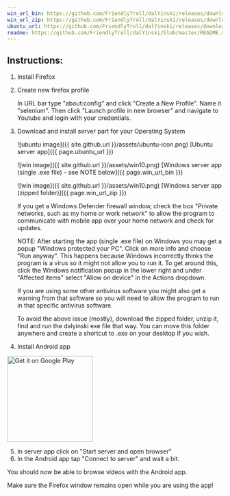 ```yaml
---
win_url_bin: https://github.com/FriendlyTroll/dalYinski/releases/download/v1.2/dalyinski-1.2.exe
win_url_zip: https://github.com/FriendlyTroll/dalYinski/releases/download/v1.2/dalyinski-1.2.zip
ubuntu_url: https://github.com/FriendlyTroll/dalYinski/releases/download/v1.2/dalyinski-1.2.deb
readme: https://github.com/FriendlyTroll/dalYinski/blob/master/README.md
---
```


## Instructions:
1. Install Firefox

2. Create new firefox profile

    In URL bar type "about:config" and click "Create a New Profile". Name it "selenium". Then click "Launch profile in new browser" and navigate to Youtube and login with your credentials.

3. Download and install server part for your Operating System

    ![ubuntu image]({{ site.github.url }}/assets/ubuntu-icon.png)
    [Ubuntu server app]({{ page.ubuntu_url }})

    ![win image]({{ site.github.url }}/assets/win10.png)
    [Windows server app (single .exe file) - see NOTE below]({{ page.win_url_bin }})

    ![win image]({{ site.github.url }}/assets/win10.png)
    [Windows server app (zipped folder)]({{ page.win_url_zip }})

    If you get a Windows Defender firewall window, check the box "Private networks, such as my home or work network" to allow the program to communicate with mobile app over your home network and check for updates.

    NOTE:
    After starting the app (single .exe file) on Windows you may get a popup "Windows protected your PC". Click on more info and choose "Run anyway". This happens because Windows incorrectly thinks the program is a virus so it might not allow you to run it. To get around this, click the Windows notification popup in the lower right and under "Affected items" select "Allow on device" in the Actions dropdown.

    If you are using some other antivirus software you might also get a warning from that software so you will need to allow the program to run in that specific antivirus software.

    To avoid the above issue (mostly), download the zipped folder, unzip it, find and run the dalyinski exe file that way. You can move this folder anywhere and create a shortcut to .exe on your desktop if you wish.

4. Install Android app 

<a href='https://play.google.com/store/apps/details?id=org.dalyinski.dalyinski&pcampaignid=pcampaignidMKT-Other-global-all-co-prtnr-py-PartBadge-Mar2515-1'><img alt='Get it on Google Play' src='https://play.google.com/intl/en_us/badges/static/images/badges/en_badge_web_generic.png' width="200" /></a>

5. In server app click on "Start server and open browser"
6. In the Android app tap "Connect to server" and wait a bit.

You should now be able to browse videos with the Android app.

Make sure the Firefox window remains open while you are using the app!







